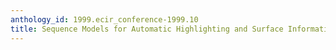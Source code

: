 ```yaml
---
anthology_id: 1999.ecir_conference-1999.10
title: Sequence Models for Automatic Highlighting and Surface Information Extraction
---
```

